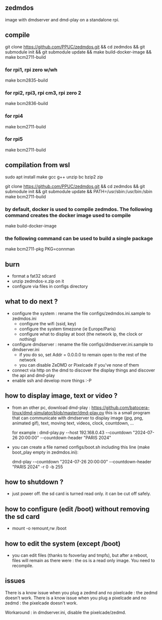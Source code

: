 ## zedmdos
image with dmdserver and dmd-play on a standalone rpi.

## compile

git clone https://github.com/PPUC/zedmdos.git && cd zedmdos && git submodule init && git submodule update && make build-docker-image && make bcm2711-build

### for rpi1, rpi zero w/wh
make bcm2835-build

### for rpi2, rpi3, rpi cm3, rpi zero 2
make bcm2836-build

### for rpi4
make bcm2711-build

### for rpi5
make bcm2711-build

## compilation from wsl
sudo apt install make gcc g++ unzip bc bzip2 zip

git clone https://github.com/PPUC/zedmdos.git && cd zedmdos && git submodule init && git submodule update && PATH=/usr/sbin:/usr/bin:/sbin make bcm2711-build

### by default, docker is used to compile zedmdos. The following command creates the docker image used to compile
make build-docker-image

### the following command can be used to build a single package
make bcm2711-pkg PKG=connman

## burn
- format a fat32 sdcard
- unzip zedmdos-x.zip on it
- configure via files in configs directory

## what to do next ?
- configure the system : rename the file configs/zedmdos.ini.sample to zedmdos.ini
  - configure the wifi (ssid, key)
  - configure the system timezone (ie Europe/Paris)
  - configure what to display at boot (the network ip, the clock or nothing)
- configure dmdserver : rename the file configs/dmdserver.ini.sample to dmdserver.ini
  - if you do so, set Addr = 0.0.0.0 to remain open to the rest of the network
  - you can disable ZeDMD or Pixelcade if you've none of them
- connect via http on the dmd to discover the display things and discover the api and dmd-play
- enable ssh and develop more things :-P

## how to display image, text or video ?
- from an other pc, download dmd-play : https://github.com/batocera-linux/dmd-simulator/blob/master/dmd-play.py
  this is a small program that can communicate with dmdserver to display image (jpg, png, animated gif), text, moving text, videos, clock, countdown, ...

  for example : dmd-play.py --host 192.168.0.43 --countdown "2024-07-26 20:00:00" --countdown-header "PARIS 2024"

- you can create a file named configs/boot.sh including this line (make boot_play empty in zedmdos.ini):

  dmd-play --countdown "2024-07-26 20:00:00" --countdown-header "PARIS 2024" -r 0 -b 255

## how to shutdown ?
- just power off. the sd card is turned read only. it can be cut off safely.

## how to configure (edit /boot) without removing the sd card
- mount -o remount,rw /boot

## how to edit the system (except /boot)
- you can edit files (thanks to fsoverlay and tmpfs), but after a reboot, files will remain as there were : the os is a read only image. You need to recompile.

## issues
There is a know issue when you plug a zedmd and no pixelcade : the zedmd doesn't work.
There is a know issue when you plug a pixelcade and no zedmd : the pixelcade doesn't work.

Workaround : in dmdserver.ini, disable the pixelcade/zedmd.
